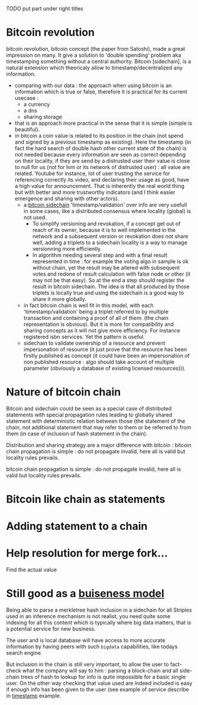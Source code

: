 [hm]: # (+++)
[hm]: # (date = "2015-05-30T12:43:26+01:00")
[hm]: # (draft = true)
[hm]: # (title = "Sidechain and striple")
[hm]: # (categories = ["Striple","Society","Concept"])
[hm]: # (tags = ["sidechain","value","bitcoin"])
[hm]: # (+++)



TODO put part under right titles

# Bitcoin revolution

bitcoin revolution, bitcoin concept (the paper from Satoshi), made a great impression on many. It give a solution to 'double spending' problem aka timestamping something without a central authority. Bitcoin [sidechain], is a natural extension which theoricaly allow to timestamp/decentralized any information.
  - comparing with our data : the approach when using bitcoin is an information which is true or false, therefore it is practical for its current usecase :
    - a currency
    - a dns
    - sharing storage
  - that is an approach more practical in the sense that it is simple (simple is beautiful).
  - in bitcoin a coin value is related to its position in the chain (not spend and signed by a previous timestamp as existing). Here the timestamp (in fact the hard search of double hash other current state of the chain) is not needed because every information are seen as correct depending on their locality, if they are send by a distrusted user their value is close to null for us (not for him or its network of distrusted user) : all value are related. Youtube for instance, lot of user trusting the service for referencing correctly its video, and declaring their usage as good, have a high value for announcement. That is inherently the real world thing but with better and more trustworthy indicators (and I think easier emergence and sharing with other actors).
    - a [bitcoin sidechain](./sidechaintimestamp.md) 'timestamp/validation' over info are very usefull in some cases, like a distributed consensus where locality (global) is not used.
      - To simplify versioning and revokation, if a concept get out of reach of its owner, because it is to well implemented in the network and a subsequent version or revokation does not share well, adding a triplets to a sidechain locality is a way to manage versionning more efficiently.
      - In algorithm needing several step and with a final result represented in time : for example the voting algo in sample is ok without chain, yet the result may be altered with subsequent votes and redone of result calculation with false node or other (it may not be that easy). So at the end a step should register the result in bitcoin sidechain. The idea is that all produced by those triplets is locally true and using the sidechain is a good way to share it more globally.
    - in fact bitcoin chain is well fit in this model, with each 'timestamp/validation' being a triplet referred to by multiple transaction and containing a proof of all of them. (the chain representation is obvious). But it is more for compatibility and sharing concepts as it will not give more efficiency. For instance registered isbn services. Yet the pattern is useful.
    - sidechain to validate ownership of a resource and prevent impersonation of resource (it just prove that the resource has been firstly published as concept (it could have been an impersonation of non published resource : algo should take account of multiple parameter (obviously a database of existing licensed resources))).




# Nature of bitcoin chain

Bitcoin and sidechain could be seen as a special case of distributed statements with special propagation rules leading to globally shared statement with deterministic relation between those (the statement of the chain, not additional statement that may refer to them or be referred to from them (in case of inclusion of hash statement in the chain).

Distribution and sharing strategy are a major difference with bitcoin : bitcoin chain propagation is simple : do not propagate invalid, here all is valid but locality rules prevails. 

bitcoin chain propagation is simple : do not propagate invalid, here all is valid but locality rules prevails.

# Bitcoin like chain as statements

# Adding statement to a chain


# Help resolution for merge fork...

Find the actual value

# Still good as a [buiseness model](./company.md)

Being able to parse a merkletree hash inclusion in a sidechain for all Striples used in an inference mechanism is not realist, you need quite some indexing for all this content which is typically where big data matters, that is a potential service for new business.

The user and is local database will have access to more accurate information by having peers with such `bigdata` capabilities, like todays search engine.

But inclusion in the chain is still very important, to allow the user to fact-check what the company will say to him : parsing a block-chain and all side-chain trees of hash to lookup for info is quite impossible for a basic single user. On the other way checking that value used are indeed included is easy if enough info has been given to the user (see example of service describe in [timestamp](./sidechaintimestamp.md) example.

